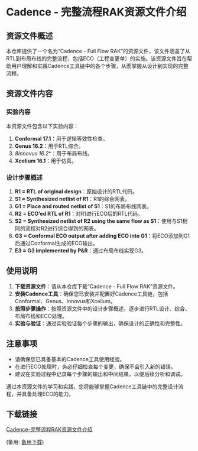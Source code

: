 # Cadence - 完整流程RAK资源文件介绍

## 资源文件概述

本仓库提供了一个名为“Cadence - Full Flow RAK”的资源文件，该文件涵盖了从RTL到布局布线的完整流程，包括ECO（工程变更单）的实施。该资源文件旨在帮助用户理解和实践Cadence工具链中的各个步骤，从而掌握从设计到实现的完整流程。

## 资源文件内容

### 实验内容

本资源文件包含以下实验内容：

1. **Conformal 17.1**：用于逻辑等效性检查。
2. **Genus 16.2**：用于RTL综合。
3. *8Innovus 16.2**：用于布局布线。
4. **Xcelium 16.1**：用于仿真。

### 设计步骤概述

1. **R1 = RTL of original design**：原始设计的RTL代码。
2. **S1 = Synthesized netlist of R1**：R1的综合网表。
3. **G1 = Place and routed netlist of S1**：S1的布局布线网表。
4. **R2 = ECO’ed RTL of R1**：对R1进行ECO后的RTL代码。
5. **S2 = Synthesized netlist of R2 using the same flow as S1**：使用与S1相同的流程对R2进行综合得到的网表。
6. **G3 = Conformal ECO output after adding ECO into G1**：将ECO添加到G1后通过Conformal生成的ECO输出。
7. **E3 = G3 implemented by P&R**：通过布局布线实现G3。

## 使用说明

1. **下载资源文件**：请从本仓库下载“Cadence - Full Flow RAK”资源文件。
2. **安装Cadence工具**：确保您已安装并配置好Cadence工具链，包括Conformal、Genus、Innovus和Xcelium。
3. **按照步骤操作**：按照资源文件中的设计步骤概述，逐步进行RTL设计、综合、布局布线和ECO处理。
4. **实验与验证**：通过实验验证每个步骤的输出，确保设计的正确性和完整性。

## 注意事项

- 请确保您已具备基本的Cadence工具使用经验。
- 在进行ECO处理时，务必仔细检查每个变更，确保不会引入新的错误。
- 建议在实验过程中记录每个步骤的输出和中间结果，以便后续分析和调试。

通过本资源文件的学习和实践，您将能够掌握Cadence工具链中的完整设计流程，并具备处理ECO的能力。

## 下载链接
[Cadence-完整流程RAK资源文件介绍](https://pan.quark.cn/s/2f60faa58043) 

(备用: [备用下载](https://pan.baidu.com/s/1JmnlxFXCldAMuELQtckKjw?pwd=1234))
